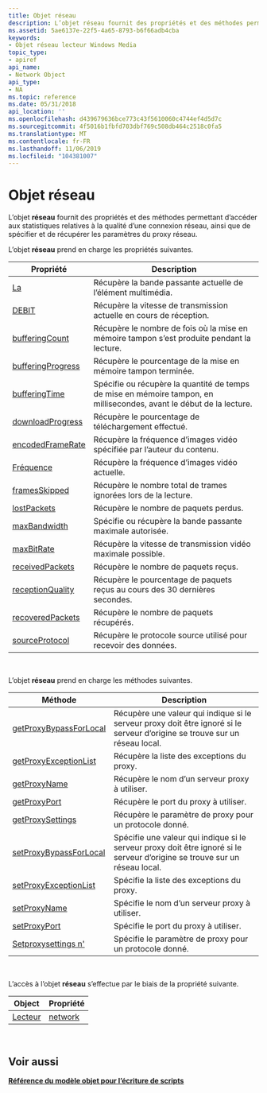 ```yaml
---
title: Objet réseau
description: L’objet réseau fournit des propriétés et des méthodes permettant d’accéder aux statistiques relatives à la qualité d’une connexion réseau, ainsi que de spécifier et de récupérer les paramètres du proxy réseau.
ms.assetid: 5ae6137e-22f5-4a65-8793-b6f66adb4cba
keywords:
- Objet réseau lecteur Windows Media
topic_type:
- apiref
api_name:
- Network Object
api_type:
- NA
ms.topic: reference
ms.date: 05/31/2018
api_location: ''
ms.openlocfilehash: d439679636bce773c43f5610060c4744ef4d5d7c
ms.sourcegitcommit: 4f5016b1fbfd703dbf769c508db464c2518c0fa5
ms.translationtype: MT
ms.contentlocale: fr-FR
ms.lasthandoff: 11/06/2019
ms.locfileid: "104381007"
---
```

# <a name="network-object"></a>Objet réseau

L’objet **réseau** fournit des propriétés et des méthodes permettant d’accéder aux statistiques relatives à la qualité d’une connexion réseau, ainsi que de spécifier et de récupérer les paramètres du proxy réseau.

L’objet **réseau** prend en charge les propriétés suivantes.



| Propriété                                           | Description                                                                                 |
|----------------------------------------------------|---------------------------------------------------------------------------------------------|
| [La](network-bandwidth.md)                 | Récupère la bande passante actuelle de l’élément multimédia.                                          |
| [DEBIT](network-bitrate.md)                     | Récupère la vitesse de transmission actuelle en cours de réception.                                              |
| [bufferingCount](network-bufferingcount.md)       | Récupère le nombre de fois où la mise en mémoire tampon s’est produite pendant la lecture.                           |
| [bufferingProgress](network-bufferingprogress.md) | Récupère le pourcentage de la mise en mémoire tampon terminée.                                            |
| [bufferingTime](network-bufferingtime.md)         | Spécifie ou récupère la quantité de temps de mise en mémoire tampon, en millisecondes, avant le début de la lecture. |
| [downloadProgress](network-downloadprogress.md)   | Récupère le pourcentage de téléchargement effectué.                                             |
| [encodedFrameRate](network-encodedframerate.md)   | Récupère la fréquence d’images vidéo spécifiée par l’auteur du contenu.                             |
| [Fréquence](network-framerate.md)                 | Récupère la fréquence d’images vidéo actuelle.                                                     |
| [framesSkipped](network-framesskipped.md)         | Récupère le nombre total de trames ignorées lors de la lecture.                               |
| [lostPackets](network-lostpackets.md)             | Récupère le nombre de paquets perdus.                                                       |
| [maxBandwidth](network-maxbandwidth.md)           | Spécifie ou récupère la bande passante maximale autorisée.                                       |
| [maxBitRate](network-maxbitrate.md)               | Récupère la vitesse de transmission vidéo maximale possible.                                              |
| [receivedPackets](network-receivedpackets.md)     | Récupère le nombre de paquets reçus.                                                   |
| [receptionQuality](network-receptionquality.md)   | Récupère le pourcentage de paquets reçus au cours des 30 dernières secondes.                        |
| [recoveredPackets](network-recoveredpackets.md)   | Récupère le nombre de paquets récupérés.                                                  |
| [sourceProtocol](network-sourceprotocol.md)       | Récupère le protocole source utilisé pour recevoir des données.                                         |



 

L’objet **réseau** prend en charge les méthodes suivantes.



| Méthode                                                       | Description                                                                                                          |
|--------------------------------------------------------------|----------------------------------------------------------------------------------------------------------------------|
| [getProxyBypassForLocal](network-getproxybypassforlocal.md) | Récupère une valeur qui indique si le serveur proxy doit être ignoré si le serveur d’origine se trouve sur un réseau local. |
| [getProxyExceptionList](network-getproxyexceptionlist.md)   | Récupère la liste des exceptions du proxy.                                                                                  |
| [getProxyName](network-getproxyname.md)                     | Récupère le nom d’un serveur proxy à utiliser.                                                                         |
| [getProxyPort](network-getproxyport.md)                     | Récupère le port du proxy à utiliser.                                                                                     |
| [getProxySettings](network-getproxysettings.md)             | Récupère le paramètre de proxy pour un protocole donné.                                                                    |
| [setProxyBypassForLocal](network-setproxybypassforlocal.md) | Spécifie une valeur qui indique si le serveur proxy doit être ignoré si le serveur d’origine se trouve sur un réseau local. |
| [setProxyExceptionList](network-setproxyexceptionlist.md)   | Spécifie la liste des exceptions du proxy.                                                                                  |
| [setProxyName](network-setproxyname.md)                     | Spécifie le nom d’un serveur proxy à utiliser.                                                                         |
| [setProxyPort](network-setproxyport.md)                     | Spécifie le port du proxy à utiliser.                                                                                     |
| [Setproxysettings n'](network-setproxysettings.md)             | Spécifie le paramètre de proxy pour un protocole donné.                                                                    |



 

L’accès à l’objet **réseau** s’effectue par le biais de la propriété suivante.



| Object                      | Propriété                      |
|-----------------------------|-------------------------------|
| [Lecteur](player-object.md) | [network](player-network.md) |



 

## <a name="see-also"></a>Voir aussi

<dl> <dt>

[**Référence du modèle objet pour l’écriture de scripts**](object-model-reference-for-scripting.md)
</dt> </dl>

 

 




